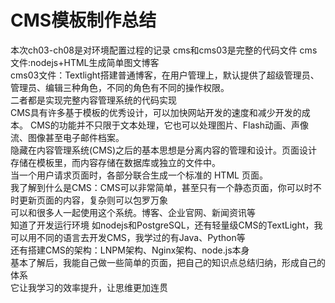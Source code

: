 # CMS模板制作总结
本次ch03-ch08是对环境配置过程的记录
cms和cms03是完整的代码文件
cms文件:nodejs+HTML生成简单图文博客  
cms03文件：Textlight搭建普通博客，在用户管理上，默认提供了超级管理员、管理员、编辑三种角色，不同的角色有不同的操作权限。  
二者都是实现完整内容管理系统的代码实现  
CMS具有许多基于模板的优秀设计，可以加快网站开发的速度和减少开发的成本。
CMS的功能并不只限于文本处理，它也可以处理图片、Flash动画、声像流、图像甚至电子邮件档案。  
隐藏在内容管理系统(CMS)之后的基本思想是分离内容的管理和设计。页面设计存储在模板里，而内容存储在数据库或独立的文件中。   
当一个用户请求页面时，各部分联合生成一个标准的 HTML 页面。  
我了解到什么是CMS：CMS可以非常简单，甚至只有一个静态页面，你可以时不时更新页面的内容，复杂则可以包罗万象  
可以和很多人一起使用这个系统。博客、企业官网、新闻资讯等  
知道了开发运行环境 如nodejs和PostgreSQL，还有轻量级CMS的TextLight，我可以用不同的语言去开发CMS，我学过的有Java、Python等  
还有搭建CMS的架构：LNPM架构、Nginx架构、node.js本身  
基本了解后，我能自己做一些简单的页面，把自己的知识点总结归纳，形成自己的体系  
它让我学习的效率提升，让思维更加连贯
